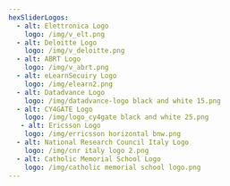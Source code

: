 ```yaml
---
hexSliderLogos:
  - alt: Elettronica Logo
    logo: /img/v_elt.png
  - alt: Deloitte Logo
    logo: /img/v_deloitte.png
  - alt: ABRT Logo
    logo: /img/v_abrt.png
  - alt: eLearnSecuiry Logo
    logo: /img/elearn2.png
  - alt: Datadvance Logo
    logo: /img/datadvance-logo black and white 15.png
  - alt: CY4GATE Logo
    logo: /img/logo_cy4gate black and white 25.png
   - alt: Ericsson Logo
    logo: /img/erricsson horizontal bnw.png
  - alt: National Research Council Italy Logo
    logo: /img/cnr italy logo 2.png
  - alt: Catholic Memorial School Logo
    logo: /img/catholic memorial school logo.png
---
```


